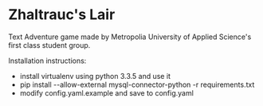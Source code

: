 # Zhaltrauc's Lair
Text Adventure game made by Metropolia University of Applied Science's first class student group.

Installation instructions:
* install virtualenv using python 3.3.5 and use it
* pip install --allow-external mysql-connector-python -r requirements.txt
* modify config.yaml.example and save to config.yaml
